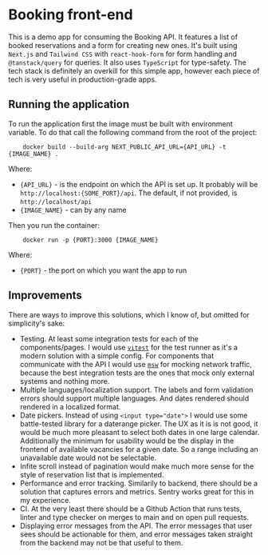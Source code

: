 # Booking front-end

This is a demo app for consuming the Booking API. It features a list of booked reservations and a form for creating new ones.
It's built using `Next.js` and `Tailwind CSS` with `react-hook-form` for form handling and `@tanstack/query` for queries. It also uses `TypeScript` for type-safety. The tech stack is definitely an overkill for this simple app, however each piece of tech is very useful in production-grade apps.

## Running the application

To run the application first the image must be built with environment variable. To do that call the following command from the root of the project:

```
    docker build --build-arg NEXT_PUBLIC_API_URL={API_URL} -t {IMAGE_NAME} .
```

Where:

- `{API_URL}` - is the endpoint on which the API is set up. It probably will be `http://localhost:{SOME_PORT}/api`. The default, if not provided, is `http://localhost/api`
- `{IMAGE_NAME}` - can by any name

Then you run the container:

```
    docker run -p {PORT}:3000 {IMAGE_NAME}
```

Where:

- `{PORT}` - the port on which you want the app to run

## Improvements

There are ways to improve this solutions, which I know of, but omitted for simplicity's sake:

- Testing. At least some integration tests for each of the components/pages. I would use [`vitest`](https://vitest.dev/) for the test runner as it's a modern solution with a simple config. For components that communicate with the API I would use [`msw`](https://mswjs.io/) for mocking network traffic, because the best integration tests are the ones that mock only external systems and nothing more.
- Multiple languages/localization support. The labels and form validation errors should support multiple languages. And dates rendered should rendered in a localized format.
- Date pickers. Instead of using `<input type="date">` I would use some battle-tested library for a daterange picker. The UX as it is is not good, it would be much more pleasant to select both dates in one large calendar. Additionally the minimum for usability would be the display in the frontend of available vacancies for a given date. So a range including an unavailable date would not be selectable.
- Infite scroll instead of pagination would make much more sense for the style of reservation list that is implemented.
- Performance and error tracking. Similarily to backend, there should be a solution that captures errors and metrics. Sentry works great for this in my experience.
- CI. At the very least there should be a Github Action that runs tests, linter and type checker on merges to main and on open pull requests.
- Displaying error messages from the API. The error messages that user sees should be actionable for them, and error messages taken straight from the backend may not be that useful to them.
